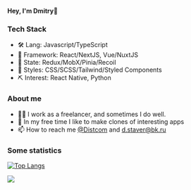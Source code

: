 <strong>Hey, I'm Dmitry</strong>👋

### Tech Stack

- 🛠 Lang: Javascript/TypeScript
- 🤖 Framework: React/NextJS, Vue/NuxtJS
- 🔗 State: Redux/MobX/Pinia/Recoil
- 👚 Styles: CSS/SCSS/Tailwind/Styled Components
- ⛏ Interest: React Native, Python

### About me

- 👨‍💻 I work as a freelancer, and sometimes I do well.
- 🌱 In my free time I like to make clones of interesting apps
- 📫 How to reach me <a href="https://t.me/Distcom">@Distcom</a> and d.staver@bk.ru

### Some statistics 

[![Top Langs](https://github-readme-stats.vercel.app/api/top-langs/?username=distDev&layout=compact)](https://github.com/distDev/github-readme-stats)

![](https://github-readme-codewars-stats.herokuapp.com/api/?username=distcom&badge&colormode=dark_mode)


<!---
distDev/distDev is a ✨ special ✨ repository because its `README.md` (this file) appears on your GitHub profile.
You can click the Preview link to take a look at your changes.
--->
